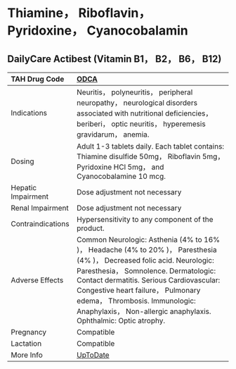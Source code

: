 # Thiamine， Riboflavin， Pyridoxine， Cyanocobalamin

## DailyCare Actibest (Vitamin B1， B2， B6， B12)

| TAH Drug Code      | [ODCA](https://www.tahsda.org.tw/drugs/hissearch.php?drug_code=ODCA)                                                                                                                                                                                                                                                                                  |
|:-------------------|:------------------------------------------------------------------------------------------------------------------------------------------------------------------------------------------------------------------------------------------------------------------------------------------------------------------------------------------------------|
| Indications        | Neuritis， polyneuritis， peripheral neuropathy， neurological disorders associated with nutritional deficiencies， beriberi， optic neuritis， hyperemesis gravidarum， anemia.                                                                                                                                                                      |
| Dosing             | Adult 1-3 tablets daily. Each tablet contains: Thiamine disulfide 50mg， Riboflavin 5mg， Pyridoxine HCl 5mg， and Cyanocobalamine 10 mcg.                                                                                                                                                                                                            |
| Hepatic Impairment | Dose adjustment not necessary                                                                                                                                                                                                                                                                                                                         |
| Renal Impairment   | Dose adjustment not necessary                                                                                                                                                                                                                                                                                                                         |
| Contraindications  | Hypersensitivity to any component of the product.                                                                                                                                                                                                                                                                                                     |
| Adverse Effects    | Common Neurologic: Asthenia (4% to 16% )， Headache (4% to 20% )， Paresthesia (4% )， Decreased folic acid. Neurologic: Paresthesia， Somnolence. Dermatologic: Contact dermatitis. Serious Cardiovascular: Congestive heart failure， Pulmonary edema， Thrombosis. Immunologic: Anaphylaxis， Non-allergic anaphylaxis. Ophthalmic: Optic atrophy. |
| Pregnancy          | Compatible                                                                                                                                                                                                                                                                                                                                            |
| Lactation          | Compatible                                                                                                                                                                                                                                                                                                                                            |
| More Info          | [UpToDate](https://www.uptodate.com/contents/thiamine，-riboflavin，-pyridoxine，-cyanocobalamin-drug-information)                                                                                                                                                                                                                                    |

